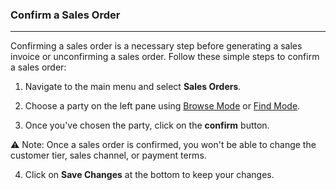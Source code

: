 ### Confirm a Sales Order
______________________

Confirming a sales order is a necessary step before generating a sales invoice or unconfirming a sales order. Follow these simple steps to confirm a sales order:

1. Navigate to the main menu and select **Sales Orders**.

2. Choose a party on the left pane using [Browse Mode](https://github.com/Fx-Professional-Services/HorizonDocs/blob/main/Horizon%20User%20Guide/Searching%20on%20Horizon/Browse%20Mode.md) or [Find Mode](https://github.com/Fx-Professional-Services/HorizonDocs/blob/main/Horizon%20User%20Guide/Searching%20on%20Horizon/Find%20Mode.md). 

3. Once you've chosen the party, click on the **confirm** button.

⚠️ Note: Once a sales order is confirmed, you won't be able to change the customer tier, sales channel, or payment terms.

4. Click on **Save Changes** at the bottom to keep your changes. 

